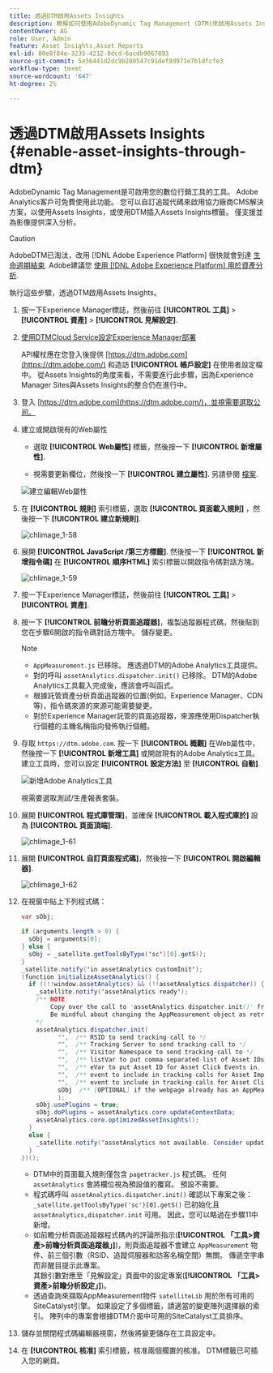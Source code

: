 ```yaml
---
title: 透過DTM啟用Assets Insights
description: 瞭解如何使用AdobeDynamic Tag Management (DTM)來啟用Assets Insights。
contentOwner: AG
role: User, Admin
feature: Asset Insights,Asset Reports
exl-id: 80e8f84e-3235-4212-9dcd-6acdb9067893
source-git-commit: 5e56441d2dc9b280547c91def8d971e7b1dfcfe3
workflow-type: tm+mt
source-wordcount: '647'
ht-degree: 2%

---
```


# 透過DTM啟用Assets Insights {#enable-asset-insights-through-dtm}

AdobeDynamic Tag Management是可啟用您的數位行銷工具的工具。 Adobe Analytics客戶可免費使用此功能。 您可以自訂追蹤代碼來啟用協力廠商CMS解決方案，以使用Assets Insights，或使用DTM插入Assets Insights標籤。 僅支援並為影像提供深入分析。

>[!CAUTION]
>
>AdobeDTM已淘汰，改用 [!DNL Adobe Experience Platform] 很快就會到達 [生命週期結束](https://medium.com/launch-by-adobe/dtm-plans-for-a-sunset-3c6aab003a6f). Adobe建議您 [使用 [!DNL Adobe Experience Platform] 用於資產分析](https://experienceleague.adobe.com/docs/experience-manager-learn/assets/advanced/asset-insights-launch-tutorial.html).

執行這些步驟，透過DTM啟用Assets Insights。

1. 按一下Experience Manager標誌，然後前往 **[!UICONTROL 工具]** > **[!UICONTROL 資產]** > **[!UICONTROL 見解設定]**.
1. [使用DTMCloud Service設定Experience Manager部署](/help/sites-administering/dtm.md)

   API權杖應在您登入後提供 [https://dtm.adobe.com](https://dtm.adobe.com/) 和造訪 **[!UICONTROL 帳戶設定]** 在使用者設定檔中。 從Assets Insights的角度來看，不需要進行此步驟，因為Experience Manager Sites與Assets Insights的整合仍在進行中。

1. 登入 [https://dtm.adobe.com](https://dtm.adobe.com/)，並視需要選取公司。
1. 建立或開啟現有的Web屬性

   * 選取 **[!UICONTROL Web屬性]** 標籤，然後按一下 **[!UICONTROL 新增屬性]**.

   * 視需要更新欄位，然後按一下 **[!UICONTROL 建立屬性]**. 另請參閱 [檔案](https://experienceleague.adobe.com/docs/experience-manager-learn/getting-started-wknd-tutorial-develop/overview.html?lang=zh-Hant).

   ![建立編輯Web屬性](assets/Create-edit-web-property.png)

1. 在 **[!UICONTROL 規則]** 索引標籤，選取 **[!UICONTROL 頁面載入規則]** ，然後按一下 **[!UICONTROL 建立新規則]**.

   ![chlimage_1-58](assets/chlimage_1-194.png)

1. 展開 **[!UICONTROL JavaScript /第三方標籤]**. 然後按一下 **[!UICONTROL 新增指令碼]** 在 **[!UICONTROL 順序HTML]** 索引標籤以開啟指令碼對話方塊。

   ![chlimage_1-59](assets/chlimage_1-195.png)

1. 按一下Experience Manager標誌，然後前往 **[!UICONTROL 工具]** > **[!UICONTROL 資產]**.
1. 按一下 **[!UICONTROL 前瞻分析頁面追蹤器]**，複製追蹤器程式碼，然後貼到您在步驟6開啟的指令碼對話方塊中。 儲存變更。

   >[!NOTE]
   >
   >* `AppMeasurement.js` 已移除。 應透過DTM的Adobe Analytics工具提供。
   >* 對的呼叫 `assetAnalytics.dispatcher.init()` 已移除。 DTM的Adobe Analytics工具載入完成後，應該會呼叫函式。
   >* 根據託管資產分析頁面追蹤器的位置(例如，Experience Manager、CDN等)，指令碼來源的來源可能需要變更。
   >* 對於Experience Manager託管的頁面追蹤器，來源應使用Dispatcher執行個體的主機名稱指向發佈執行個體。

1. 存取 `https://dtm.adobe.com`. 按一下 **[!UICONTROL 概觀]** 在Web屬性中，然後按一下 **[!UICONTROL 新增工具]** 或開啟現有的Adobe Analytics工具。 建立工具時，您可以設定 **[!UICONTROL 設定方法]** 至 **[!UICONTROL 自動]**.

   ![新增Adobe Analytics工具](assets/Add-Adobe-Analytics-Tool.png)

   視需要選取測試/生產報表套裝。

1. 展開 **[!UICONTROL 程式庫管理]**，並確保 **[!UICONTROL 載入程式庫於]** 設為 **[!UICONTROL 頁面頂端]**.

   ![chlimage_1-61](assets/chlimage_1-197.png)

1. 展開 **[!UICONTROL 自訂頁面程式碼]**，然後按一下 **[!UICONTROL 開啟編輯器]**.

   ![chlimage_1-62](assets/chlimage_1-198.png)

1. 在視窗中貼上下列程式碼：

   ```Java
   var sObj;
   
   if (arguments.length > 0) {
     sObj = arguments[0];
   } else {
     sObj = _satellite.getToolsByType('sc')[0].getS();
   }
   _satellite.notify('in assetAnalytics customInit');
   (function initializeAssetAnalytics() {
     if ((!!window.assetAnalytics) && (!!assetAnalytics.dispatcher)) {
       _satellite.notify('assetAnalytics ready');
       /** NOTE:
           Copy over the call to 'assetAnalytics.dispatcher.init()' from Assets Pagetracker
           Be mindful about changing the AppMeasurement object as retrieved above.
       */
       assetAnalytics.dispatcher.init(
             "",  /** RSID to send tracking-call to */
             "",  /** Tracking Server to send tracking-call to */
             "",  /** Visitor Namespace to send tracking-call to */
             "",  /** listVar to put comma-separated-list of Asset IDs for Asset Impression Events in tracking-call, for example, 'listVar1' */
             "",  /** eVar to put Asset ID for Asset Click Events in, for example, 'eVar3' */
             "",  /** event to include in tracking-calls for Asset Impression Events, for example, 'event8' */
             "",  /** event to include in tracking-calls for Asset Click Events, for example, 'event7' */
             sObj  /** [OPTIONAL] if the webpage already has an AppMeasurement object, include the object here. If unspecified, Pagetracker Core shall create its own AppMeasurement object */
             );
       sObj.usePlugins = true;
       sObj.doPlugins = assetAnalytics.core.updateContextData;
       assetAnalytics.core.optimizedAssetInsights();
     }
     else {
       _satellite.notify('assetAnalytics not available. Consider updating the Custom Page Code', 4);
     }
   })();
   ```

   * DTM中的頁面載入規則僅包含 `pagetracker.js` 程式碼。 任何 `assetAnalytics` 會將欄位視為預設值的覆寫。 預設不需要。
   * 程式碼呼叫 `assetAnalytics.dispatcher.init()` 確認以下專案之後： `_satellite.getToolsByType('sc')[0].getS()` 已初始化且 `assetAnalytics,dispatcher.init` 可用。 因此，您可以略過在步驟11中新增。
   * 如前瞻分析頁面追蹤器程式碼內的評論所指示(**[!UICONTROL 「工具>資產>前瞻分析頁面追蹤器」]**)，則頁面追蹤器不會建立 `AppMeasurement` 物件、前三個引數（RSID、追蹤伺服器和訪客名稱空間）無關。 傳遞空字串而非醒目提示此專案。\
     其餘引數對應至「見解設定」頁面中的設定專案(**[!UICONTROL 「工具>資產>前瞻分析設定」]**)。
   * 透過查詢來擷取AppMeasurement物件 `satelliteLib` 用於所有可用的SiteCatalyst引擎。 如果設定了多個標籤，請適當的變更陣列選擇器的索引。 陣列中的專案會根據DTM介面中可用的SiteCatalyst工具排序。

1. 儲存並關閉程式碼編輯器視窗，然後將變更儲存在工具設定中。
1. 在 **[!UICONTROL 核准]** 索引標籤，核准兩個擱置的核准。 DTM標籤已可插入您的網頁。

